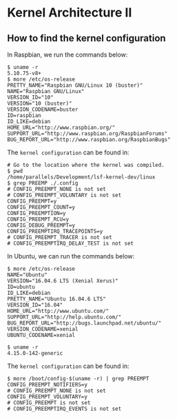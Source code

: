 # Kernel Architecture II


## How to find the kernel configuration


In Raspbian, we run the commands below:


```shell
$ uname -r
5.10.75-v8+
$ more /etc/os-release 
PRETTY_NAME="Raspbian GNU/Linux 10 (buster)"
NAME="Raspbian GNU/Linux"
VERSION_ID="10"
VERSION="10 (buster)"
VERSION_CODENAME=buster
ID=raspbian
ID_LIKE=debian
HOME_URL="http://www.raspbian.org/"
SUPPORT_URL="http://www.raspbian.org/RaspbianForums"
BUG_REPORT_URL="http://www.raspbian.org/RaspbianBugs"
```

The `kernel configuration` can be found in:


```shell
# Go to the location where the kernel was compiled.
$ pwd
/home/parallels/Development/lsf-kernel-dev/linux
$ grep PREEMP ./.config
# CONFIG_PREEMPT_NONE is not set
# CONFIG_PREEMPT_VOLUNTARY is not set
CONFIG_PREEMPT=y
CONFIG_PREEMPT_COUNT=y
CONFIG_PREEMPTION=y
CONFIG_PREEMPT_RCU=y
CONFIG_DEBUG_PREEMPT=y
CONFIG_PREEMPTIRQ_TRACEPOINTS=y
# CONFIG_PREEMPT_TRACER is not set
# CONFIG_PREEMPTIRQ_DELAY_TEST is not set
```

In Ubuntu, we can run the commands below:

```shell
$ more /etc/os-release 
NAME="Ubuntu"
VERSION="16.04.6 LTS (Xenial Xerus)"
ID=ubuntu
ID_LIKE=debian
PRETTY_NAME="Ubuntu 16.04.6 LTS"
VERSION_ID="16.04"
HOME_URL="http://www.ubuntu.com/"
SUPPORT_URL="http://help.ubuntu.com/"
BUG_REPORT_URL="http://bugs.launchpad.net/ubuntu/"
VERSION_CODENAME=xenial
UBUNTU_CODENAME=xenial

$ uname -r
4.15.0-142-generic
```

The `kernel configuration` can be found in:

```shell
$ more /boot/config-$(uname -r) | grep PREEMPT
CONFIG_PREEMPT_NOTIFIERS=y
# CONFIG_PREEMPT_NONE is not set
CONFIG_PREEMPT_VOLUNTARY=y
# CONFIG_PREEMPT is not set
# CONFIG_PREEMPTIRQ_EVENTS is not set
```
